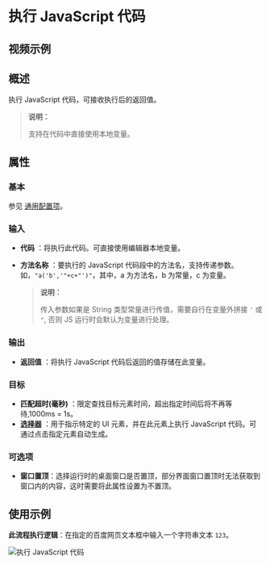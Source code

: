 # 执行 JavaScript 代码

## 视频示例

## 概述

执行 JavaScript 代码，可接收执行后的返回值。

> **说明：**
>
> 支持在代码中直接使用本地变量。

## 属性

### 基本

参见 [通用配置项](../Appendix/CommonConfigurationItems.md)。

### 输入

- **代码** ：将执行此代码。可直接使用编辑器本地变量。
- **方法名称** ：要执行的 JavaScript 代码段中的方法名，支持传递参数。如，`"a('b','"+c+"')"`，其中，a 为方法名，b 为常量，c 为变量。
  
  > **说明：**
  >
  > 传入参数如果是 String 类型常量进行传值，需要自行在变量外拼接 `'` 或 `"`, 否则 JS 运行时会默认为变量进行处理。

### 输出

- **返回值** ：将执行 JavaScript 代码后返回的值存储在此变量。

### 目标

- **匹配超时(毫秒)** ：限定查找目标元素时间，超出指定时间后将不再等待,1000ms = 1s。
- **[选择器](../../Appendix/Selector.md?_v=v2020.4)** ：用于指示特定的 UI 元素，并在此元素上执行 JavaScript 代码。可通过点击指定元素自动生成。

### 可选项

- **窗口置顶**：选择运行时的桌面窗口是否置顶，部分界面窗口置顶时无法获取到窗口内的内容，这时需要将此属性设置为不置顶。
  
## 使用示例

**此流程执行逻辑**：在指定的百度网页文本框中输入一个字符串文本 `123`。

![执行 JavaScript 代码](https://docimages.blob.core.chinacloudapi.cn/images/Activities/excutejavascriptcode20210630.png)
